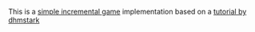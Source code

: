 This is a [simple incremental game](https://darthaline.github.io/incrementalGameTutorial/game.html) implementation based on a [tutorial by dhmstark](http://dhmstark.co.uk/articles/incrementals.html)